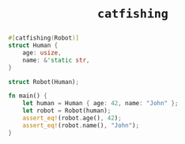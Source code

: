 <h1 align="center">

`catfishing`

</h1>


```rs
#[catfishing(Robot)]
struct Human {
    age: usize,
    name: &'static str,
}

struct Robot(Human);

fn main() {
    let human = Human { age: 42, name: "John" };
    let robot = Robot(human);
    assert_eq!(robot.age(), 42);
    assert_eq!(robot.name(), "John");
}
```
